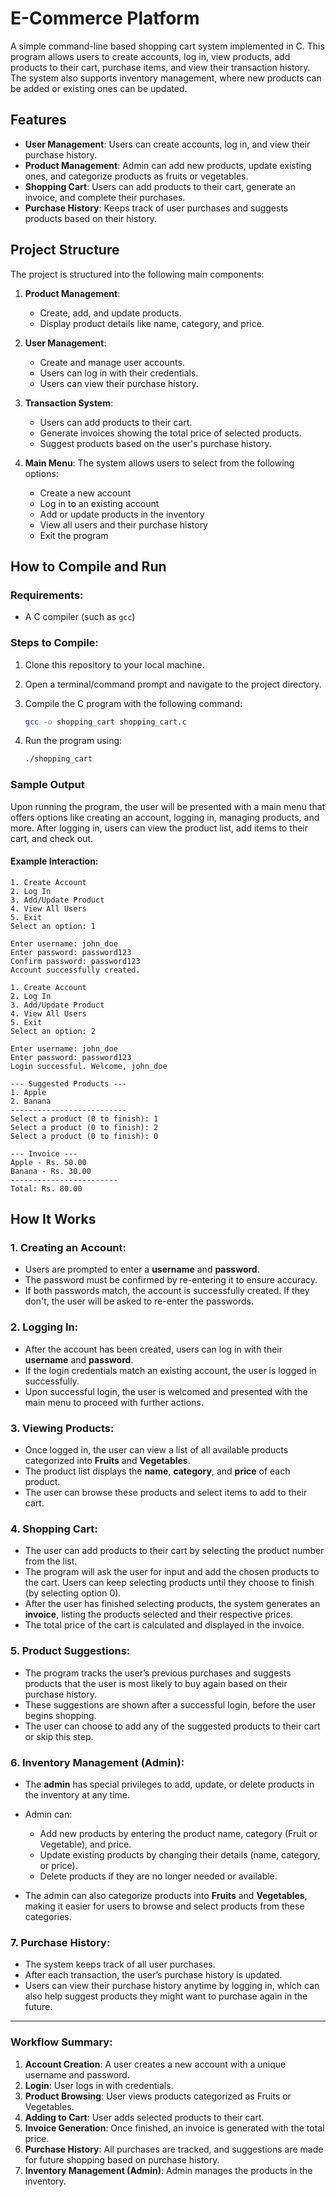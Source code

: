 # E-Commerce Platform

A simple command-line based shopping cart system implemented in C. This program allows users to create accounts, log in, view products, add products to their cart, purchase items, and view their transaction history. The system also supports inventory management, where new products can be added or existing ones can be updated.

## Features

- **User Management**: Users can create accounts, log in, and view their purchase history.
- **Product Management**: Admin can add new products, update existing ones, and categorize products as fruits or vegetables.
- **Shopping Cart**: Users can add products to their cart, generate an invoice, and complete their purchases.
- **Purchase History**: Keeps track of user purchases and suggests products based on their history.

## Project Structure

The project is structured into the following main components:

1. **Product Management**: 
    - Create, add, and update products.
    - Display product details like name, category, and price.

2. **User Management**: 
    - Create and manage user accounts.
    - Users can log in with their credentials.
    - Users can view their purchase history.

3. **Transaction System**:
    - Users can add products to their cart.
    - Generate invoices showing the total price of selected products.
    - Suggest products based on the user's purchase history.

4. **Main Menu**: The system allows users to select from the following options:
    - Create a new account
    - Log in to an existing account
    - Add or update products in the inventory
    - View all users and their purchase history
    - Exit the program

## How to Compile and Run

### Requirements:
- A C compiler (such as `gcc`)

### Steps to Compile:

1. Clone this repository to your local machine.
2. Open a terminal/command prompt and navigate to the project directory.
3. Compile the C program with the following command:

   ```bash
   gcc -o shopping_cart shopping_cart.c
4. Run the program using:

   ```bash
   ./shopping_cart

### Sample Output

Upon running the program, the user will be presented with a main menu that offers options like creating an account, logging in, managing products, and more. After logging in, users can view the product list, add items to their cart, and check out.

#### Example Interaction:

```text
1. Create Account
2. Log In
3. Add/Update Product
4. View All Users
5. Exit
Select an option: 1

Enter username: john_doe
Enter password: password123
Confirm password: password123
Account successfully created.

1. Create Account
2. Log In
3. Add/Update Product
4. View All Users
5. Exit
Select an option: 2

Enter username: john_doe
Enter password: password123
Login successful. Welcome, john_doe

--- Suggested Products ---
1. Apple
2. Banana
--------------------------
Select a product (0 to finish): 1
Select a product (0 to finish): 2
Select a product (0 to finish): 0

--- Invoice ---
Apple - Rs. 50.00
Banana - Rs. 30.00
------------------------
Total: Rs. 80.00
```
## How It Works

### 1. **Creating an Account**:
- Users are prompted to enter a **username** and **password**.
- The password must be confirmed by re-entering it to ensure accuracy.
- If both passwords match, the account is successfully created. If they don't, the user will be asked to re-enter the passwords.

### 2. **Logging In**:
- After the account has been created, users can log in with their **username** and **password**.
- If the login credentials match an existing account, the user is logged in successfully.
- Upon successful login, the user is welcomed and presented with the main menu to proceed with further actions.

### 3. **Viewing Products**:
- Once logged in, the user can view a list of all available products categorized into **Fruits** and **Vegetables**.
- The product list displays the **name**, **category**, and **price** of each product.
- The user can browse these products and select items to add to their cart.

### 4. **Shopping Cart**:
- The user can add products to their cart by selecting the product number from the list.
- The program will ask the user for input and add the chosen products to the cart. Users can keep selecting products until they choose to finish (by selecting option 0).
- After the user has finished selecting products, the system generates an **invoice**, listing the products selected and their respective prices.
- The total price of the cart is calculated and displayed in the invoice.

### 5. **Product Suggestions**:
- The program tracks the user’s previous purchases and suggests products that the user is most likely to buy again based on their purchase history.
- These suggestions are shown after a successful login, before the user begins shopping.
- The user can choose to add any of the suggested products to their cart or skip this step.

### 6. **Inventory Management (Admin)**:
- The **admin** has special privileges to add, update, or delete products in the inventory at any time.
- Admin can:
  - Add new products by entering the product name, category (Fruit or Vegetable), and price.
  - Update existing products by changing their details (name, category, or price).
  - Delete products if they are no longer needed or available.
  
- The admin can also categorize products into **Fruits** and **Vegetables**, making it easier for users to browse and select products from these categories.

### 7. **Purchase History**:
- The system keeps track of all user purchases.
- After each transaction, the user’s purchase history is updated.
- Users can view their purchase history anytime by logging in, which can also help suggest products they might want to purchase again in the future.

---

### Workflow Summary:

1. **Account Creation**: A user creates a new account with a unique username and password.
2. **Login**: User logs in with credentials.
3. **Product Browsing**: User views products categorized as Fruits or Vegetables.
4. **Adding to Cart**: User adds selected products to their cart.
5. **Invoice Generation**: Once finished, an invoice is generated with the total price.
6. **Purchase History**: All purchases are tracked, and suggestions are made for future shopping based on purchase history.
7. **Inventory Management (Admin)**: Admin manages the products in the inventory.

